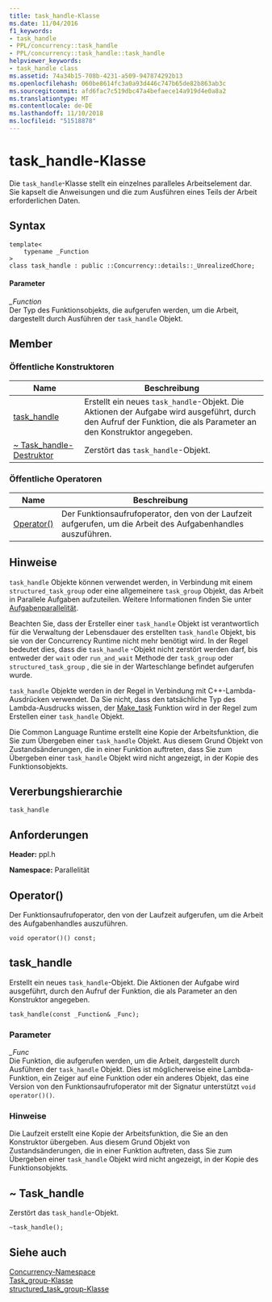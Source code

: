```yaml
---
title: task_handle-Klasse
ms.date: 11/04/2016
f1_keywords:
- task_handle
- PPL/concurrency::task_handle
- PPL/concurrency::task_handle::task_handle
helpviewer_keywords:
- task_handle class
ms.assetid: 74a34b15-708b-4231-a509-947874292b13
ms.openlocfilehash: 060be8614fc3a0a93d446c747b65de82b863ab3c
ms.sourcegitcommit: afd6fac7c519dbc47a4befaece14a919d4e0a8a2
ms.translationtype: MT
ms.contentlocale: de-DE
ms.lasthandoff: 11/10/2018
ms.locfileid: "51518878"
---
```

# <a name="taskhandle-class"></a>task_handle-Klasse

Die `task_handle`-Klasse stellt ein einzelnes paralleles Arbeitselement dar. Sie kapselt die Anweisungen und die zum Ausführen eines Teils der Arbeit erforderlichen Daten.

## <a name="syntax"></a>Syntax

```
template<
    typename _Function
>
class task_handle : public ::Concurrency::details::_UnrealizedChore;
```

#### <a name="parameters"></a>Parameter

*_Function*<br/>
Der Typ des Funktionsobjekts, die aufgerufen werden, um die Arbeit, dargestellt durch Ausführen der `task_handle` Objekt.

## <a name="members"></a>Member

### <a name="public-constructors"></a>Öffentliche Konstruktoren

|Name|Beschreibung|
|----------|-----------------|
|[task_handle](#ctor)|Erstellt ein neues `task_handle`-Objekt. Die Aktionen der Aufgabe wird ausgeführt, durch den Aufruf der Funktion, die als Parameter an den Konstruktor angegeben.|
|[~ Task_handle-Destruktor](#dtor)|Zerstört das `task_handle`-Objekt.|

### <a name="public-operators"></a>Öffentliche Operatoren

|Name|Beschreibung|
|----------|-----------------|
|[Operator()](#task_handle__operator_call)|Der Funktionsaufrufoperator, den von der Laufzeit aufgerufen, um die Arbeit des Aufgabenhandles auszuführen.|

## <a name="remarks"></a>Hinweise

`task_handle` Objekte können verwendet werden, in Verbindung mit einem `structured_task_group` oder eine allgemeinere `task_group` Objekt, das Arbeit in Parallele Aufgaben aufzuteilen. Weitere Informationen finden Sie unter [Aufgabenparallelität](../../../parallel/concrt/task-parallelism-concurrency-runtime.md).

Beachten Sie, dass der Ersteller einer `task_handle` Objekt ist verantwortlich für die Verwaltung der Lebensdauer des erstellten `task_handle` Objekt, bis sie von der Concurrency Runtime nicht mehr benötigt wird. In der Regel bedeutet dies, dass die `task_handle` -Objekt nicht zerstört werden darf, bis entweder der `wait` oder `run_and_wait` Methode der `task_group` oder `structured_task_group` , die sie in der Warteschlange befindet aufgerufen wurde.

`task_handle` Objekte werden in der Regel in Verbindung mit C++-Lambda-Ausdrücken verwendet. Da Sie nicht, dass den tatsächliche Typ des Lambda-Ausdrucks wissen, der [Make_task](concurrency-namespace-functions.md#make_task) Funktion wird in der Regel zum Erstellen einer `task_handle` Objekt.

Die Common Language Runtime erstellt eine Kopie der Arbeitsfunktion, die Sie zum Übergeben einer `task_handle` Objekt. Aus diesem Grund Objekt von Zustandsänderungen, die in einer Funktion auftreten, dass Sie zum Übergeben einer `task_handle` Objekt wird nicht angezeigt, in der Kopie des Funktionsobjekts.

## <a name="inheritance-hierarchy"></a>Vererbungshierarchie

`task_handle`

## <a name="requirements"></a>Anforderungen

**Header:** ppl.h

**Namespace:** Parallelität

##  <a name="task_handle__operator_call"></a> Operator()

Der Funktionsaufrufoperator, den von der Laufzeit aufgerufen, um die Arbeit des Aufgabenhandles auszuführen.

```
void operator()() const;
```

##  <a name="task_handle__ctor"></a> task_handle

Erstellt ein neues `task_handle`-Objekt. Die Aktionen der Aufgabe wird ausgeführt, durch den Aufruf der Funktion, die als Parameter an den Konstruktor angegeben.

```
task_handle(const _Function& _Func);
```

### <a name="parameters"></a>Parameter

*_Func*<br/>
Die Funktion, die aufgerufen werden, um die Arbeit, dargestellt durch Ausführen der `task_handle` Objekt. Dies ist möglicherweise eine Lambda-Funktion, ein Zeiger auf eine Funktion oder ein anderes Objekt, das eine Version von den Funktionsaufrufoperator mit der Signatur unterstützt `void operator()()`.

### <a name="remarks"></a>Hinweise

Die Laufzeit erstellt eine Kopie der Arbeitsfunktion, die Sie an den Konstruktor übergeben. Aus diesem Grund Objekt von Zustandsänderungen, die in einer Funktion auftreten, dass Sie zum Übergeben einer `task_handle` Objekt wird nicht angezeigt, in der Kopie des Funktionsobjekts.

##  <a name="dtor"></a> ~ Task_handle

Zerstört das `task_handle`-Objekt.

```
~task_handle();
```

## <a name="see-also"></a>Siehe auch

[Concurrency-Namespace](concurrency-namespace.md)<br/>
[Task_group-Klasse](task-group-class.md)<br/>
[structured_task_group-Klasse](structured-task-group-class.md)
